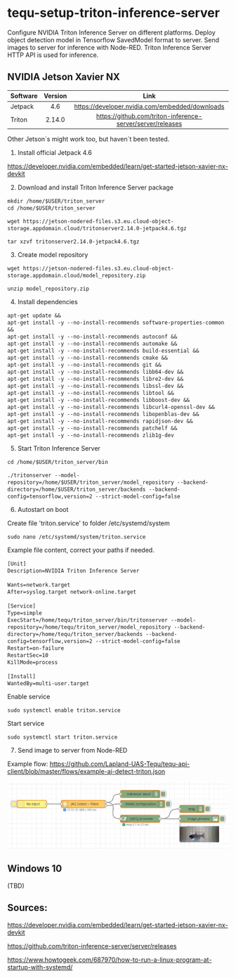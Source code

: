 # tequ-setup-triton-inference-server
Configure NVIDIA Triton Inference Server on different platforms. Deploy object detection model in Tensorflow SavedModel format to server. Send images to server for inference with Node-RED. Triton Inference Server HTTP API is used for inference.

## NVIDIA Jetson Xavier NX

| Software      | Version       | Link |
| ------------- |:-------------:| :-------------:|
| Jetpack       | 4.6           | https://developer.nvidia.com/embedded/downloads |
| Triton        | 2.14.0        | https://github.com/triton-inference-server/server/releases |

Other Jetson´s might work too, but haven´t been tested.

1. Install official Jetpack 4.6

https://developer.nvidia.com/embedded/learn/get-started-jetson-xavier-nx-devkit

2. Download and install Triton Inference Server package
```
mkdir /home/$USER/triton_server
cd /home/$USER/triton_server
```
```
wget https://jetson-nodered-files.s3.eu.cloud-object-storage.appdomain.cloud/tritonserver2.14.0-jetpack4.6.tgz
```

```
tar xzvf tritonserver2.14.0-jetpack4.6.tgz
```

3. Create model repository
```
wget https://jetson-nodered-files.s3.eu.cloud-object-storage.appdomain.cloud/model_repository.zip
```
```
unzip model_repository.zip
```

4. Install dependencies

```
apt-get update &&
apt-get install -y --no-install-recommends software-properties-common &&
apt-get install -y --no-install-recommends autoconf &&
apt-get install -y --no-install-recommends automake &&
apt-get install -y --no-install-recommends build-essential &&
apt-get install -y --no-install-recommends cmake &&
apt-get install -y --no-install-recommends git &&
apt-get install -y --no-install-recommends libb64-dev &&
apt-get install -y --no-install-recommends libre2-dev &&
apt-get install -y --no-install-recommends libssl-dev &&
apt-get install -y --no-install-recommends libtool &&
apt-get install -y --no-install-recommends libboost-dev &&
apt-get install -y --no-install-recommends libcurl4-openssl-dev &&
apt-get install -y --no-install-recommends libopenblas-dev &&
apt-get install -y --no-install-recommends rapidjson-dev &&
apt-get install -y --no-install-recommends patchelf &&
apt-get install -y --no-install-recommends zlib1g-dev
```

5. Start Triton Inference Server
```
cd /home/$USER/triton_server/bin
```

```
./tritonserver --model-repository=/home/$USER/triton_server/model_repository --backend-directory=/home/$USER/triton_server/backends --backend-config=tensorflow,version=2 --strict-model-config=false
```

6. Autostart on boot

Create file 'triton.service' to folder /etc/systemd/system
```
sudo nano /etc/systemd/system/triton.service
```

Example file content, correct your paths if needed.
```
[Unit]
Description=NVIDIA Triton Inference Server

Wants=network.target
After=syslog.target network-online.target

[Service]
Type=simple
ExecStart=/home/tequ/triton_server/bin/tritonserver --model-repository=/home/tequ/triton_server/model_repository --backend-directory=/home/tequ/triton_server/backends --backend-config=tensorflow,version=2 --strict-model-config=false
Restart=on-failure
RestartSec=10
KillMode=process

[Install]
WantedBy=multi-user.target
```

Enable service
```
sudo systemctl enable triton.service
```
Start service
```
sudo systemctl start triton.service
```


7. Send image to server from Node-RED

Example flow: https://github.com/Lapland-UAS-Tequ/tequ-api-client/blob/master/flows/example-ai-detect-triton.json

![alt text](
https://github.com/Lapland-UAS-Tequ/tequ-setup-triton-inference-server/blob/main/images/example-ai-detect-triton.JPG "Example")


## Windows 10

(TBD)


## Sources:

https://developer.nvidia.com/embedded/learn/get-started-jetson-xavier-nx-devkit

https://github.com/triton-inference-server/server/releases

https://www.howtogeek.com/687970/how-to-run-a-linux-program-at-startup-with-systemd/
